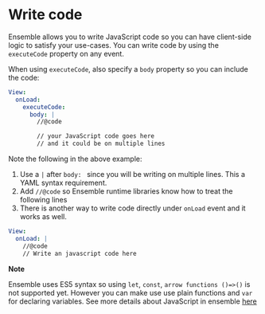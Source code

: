 # Write code

Ensemble allows you to write JavaScript code so you can have client-side logic to satisfy your use-cases. You can write code by using the `executeCode` property on any event.

When using `executeCode`, also specify a `body` property so you can include the code:

```yaml
View:
  onLoad:
    executeCode:
      body: |
        //@code

        // your JavaScript code goes here
        // and it could be on multiple lines
```

Note the following in the above example:

1. Use a `|` after `body: ` since you will be writing on multiple lines. This a YAML syntax requirement.
2. Add `//@code` so Ensemble runtime libraries know how to treat the following lines
3. There is another way to write code directly under `onLoad` event and it works as well.

```yaml
View:
  onLoad: |
    //@code
    // Write an javascript code here
```

**Note**

Ensemble uses ES5 syntax so using `let`, `const`, `arrow functions ()=>()` is not supported yet. However you can make use use plain functions and `var` for declaring variables. See more details about JavaScript in ensemble [here](/javascript-reference/README)

